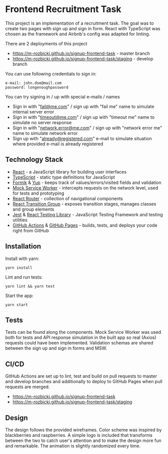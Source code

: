 # Frontend Recruitment Task
This project is an implementation of a recruitment task.
The goal was to create two pages with sign up and sign in form.
React with TypeScript was chosen as the framework and Airbnb's config was adapted for linting.

There are 2 deployments of this project
- https://m-rozbicki.github.io/signup-frontend-task - master branch
- https://m-rozbicki.github.io/signup-frontend-task/staging - develop branch

You can use following credentials to sign in:
```
e-mail: john.doe@mail.com
password: longenoughpassword
```

You can try signing in / up with special e-mails / names
- Sign in with "fail@me.com" / sign up with "fail me" name to simulate internal server error
- Sign in with "timeout@me.com" / sign up with "timeout me" name to simulate no server response
- Sign in with "network.error@me.com" / sign up with "network error me" name to simulate network error
- Sign up with "already@registered.com" e-mail to simulate situation where provided e-mail is already registered

## Technology Stack
- [React](https://reactjs.org/) - a JavaScript library for building user interfaces
- [TypeScript](https://www.typescriptlang.org/) - static type definitions for JavaScript
- [Formik](https://formik.org/) & [Yup](https://github.com/jquense/yup) - keeps track of values/errors/visited fields and validation
- [Mock Service Worker](https://mswjs.io/) - intercepts requests on the network level, used for tests and prototyping
- [React Router](https://reactrouter.com/) - collection of navigational components
- [React Transition Group](https://reactcommunity.org/react-transition-group/) - exposes transition stages, manages classes and group elements
- [Jest](https://jestjs.io/) & [React Testing Library](https://testing-library.com/) - JavaScript Testing Framework and testing utilities
- [GitHub Actions](https://github.com/features/actions) & [GitHub Pages](https://pages.github.com/) - builds, tests, and deploys your code right from GitHub

## Installation
Install with yarn:
```
yarn install
```
Lint and run tests:
```
yarn lint && yarn test
```
Start the app:
```
yarn start
```

## Tests
Tests can be found along the components. Mock Service Worker was used both for tests and API response simulation in the built app so real (Axios) requests could have been implemented. Validation schemas are shared between the sign up and sign in forms and MSW.

## CI/CD
GitHub Actions are set up to lint, test and build on pull requests to master and develop branches and additionally to deploy to GitHub Pages when pull requests are merged.

- https://m-rozbicki.github.io/signup-frontend-task
- https://m-rozbicki.github.io/signup-frontend-task/staging

## Design
The design follows the provided wireframes. Color scheme was inspired by blackberries and raspberries. A simple logo is included that transforms between the two to catch user's attention and to make the design more fun and remarkable. The animation is slightly randomized every time.
